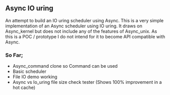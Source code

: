 ## Async IO uring

An attempt to build an IO uring scheduler using Async. This is a very simple implementation of an Async scheduler using IO uring. It draws on Async_kernel but does not include any of the features of Async_unix. As this is a POC / prototype I do not intend for it to become API compatible with Async.

### So Far;

- Async_command clone so Command can be used
- Basic scheduler
- File IO demo working
- Async vs Io_uring file size check tester (Shows 100% improvement in a hot cache)

